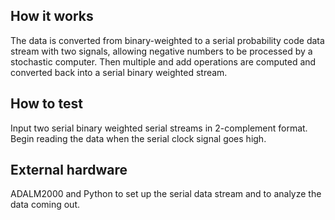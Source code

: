 ## How it works

The data is converted from binary-weighted to a serial probability code data stream with two signals, allowing negative numbers to be processed by a stochastic computer.  Then multiple and add operations are computed and converted back into a serial binary weighted stream.

## How to test

Input two serial binary weighted serial streams in 2-complement format. Begin reading the data when the serial clock signal goes high.  

## External hardware

ADALM2000 and Python to set up the serial data stream and to analyze the data coming out.
